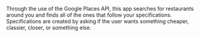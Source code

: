 Through the use of the Google Places API, this app searches for restaurants around you and finds all of the ones that follow your specifications. Specifications are created by asking if the user wants something cheaper, classier, closer, or something else.
